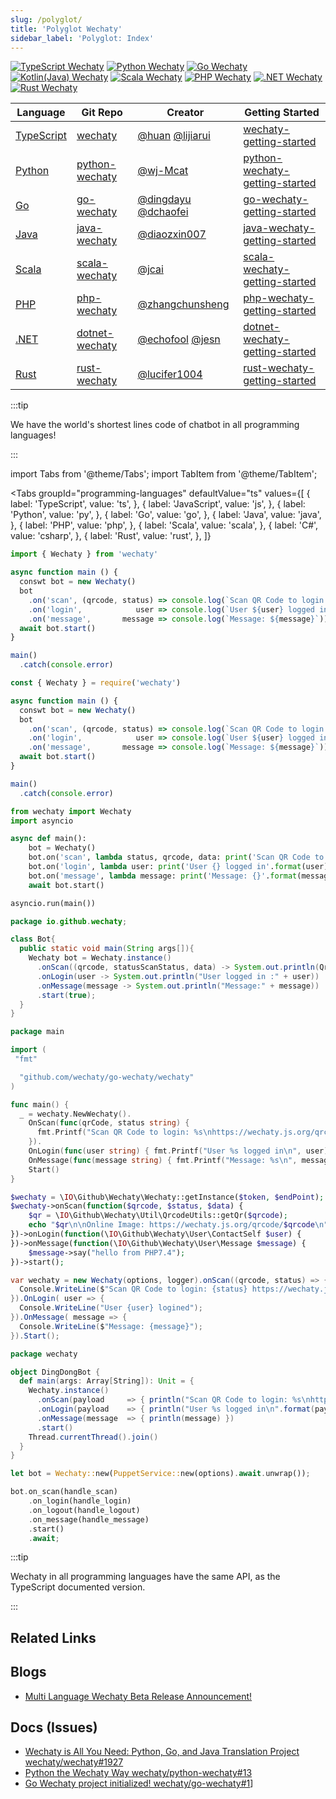 ```yaml
---
slug: /polyglot/
title: 'Polyglot Wechaty'
sidebar_label: 'Polyglot: Index'
---
```


[![TypeScript Wechaty](https://img.shields.io/badge/Wechaty-TypeScript-blue)](https://github.com/wechaty/wechaty)
[![Python Wechaty](https://img.shields.io/badge/Wechaty-Python-blue)](https://github.com/wechaty/python-wechaty)
[![Go Wechaty](https://img.shields.io/badge/Wechaty-Go-7de)](https://github.com/wechaty/go-wechaty)
[![Kotlin(Java) Wechaty](https://img.shields.io/badge/Wechaty-Kotlin-orange)](https://github.com/wechaty/java-wechaty)
[![Scala Wechaty](https://img.shields.io/badge/Wechaty-Scala-890)](https://github.com/wechaty/scala-wechaty)
[![PHP Wechaty](https://img.shields.io/badge/Wechaty-PHP-7de)](https://github.com/wechaty/php-wechaty)
[![.NET Wechaty](https://img.shields.io/badge/Wechaty-.NET-blueviolet)](https://github.com/wechaty/dotnet-wechaty)
[![Rust Wechaty](https://img.shields.io/badge/Wechaty-Rust-f42)](https://github.com/wechaty/rust-wechaty)

| Language | Git Repo | Creator | Getting Started |
| --- | --- | --- | --- |
| [TypeScript](typescript) | [wechaty](https://github.com/wechaty/wechaty) | [@huan](https://github.com/huan) [@lijiarui](https://github.com/lijiarui) | [wechaty-getting-started](https://github.com/wechaty/wechaty-getting-started) |
| [Python](python) | [python-wechaty](https://github.com/wechaty/python-wechaty) | [@wj-Mcat](https://github.com/wj-Mcat) | [python-wechaty-getting-started](https://github.com/wechaty/python-wechaty-getting-started) |
| [Go](go) | [go-wechaty](https://github.com/wechaty/go-wechaty) | [@dingdayu](https://github.com/dingdayu) [@dchaofei](https://github.com/dchaofei) | [go-wechaty-getting-started](https://github.com/wechaty/go-wechaty-getting-started) |
| [Java](java) | [java-wechaty](https://github.com/wechaty/java-wechaty) | [@diaozxin007](https://github.com/diaozxin007) | [java-wechaty-getting-started](https://github.com/wechaty/java-wechaty-getting-started) |
| [Scala](scala) | [scala-wechaty](https://github.com/wechaty/scala-wechaty) | [@jcai](https://github.com/jcai) | [scala-wechaty-getting-started](https://github.com/wechaty/scala-wechaty-getting-started) |
| [PHP](php) | [php-wechaty](https://github.com/wechaty/php-wechaty) | [@zhangchunsheng](https://github.com/zhangchunsheng) | [php-wechaty-getting-started](https://github.com/wechaty/php-wechaty-getting-started) |
| [.NET](dotnet) | [dotnet-wechaty](https://github.com/wechaty/dotnet-wechaty) | [@echofool](https://github.com/echofool) [@jesn](https://github.com/jesn) | [dotnet-wechaty-getting-started](https://github.com/wechaty/dotnet-wechaty-getting-started) |
| [Rust](rust) | [rust-wechaty](https://github.com/wechaty/rust-wechaty) | [@lucifer1004](https://github.com/lucifer1004) | [rust-wechaty-getting-started](https://github.com/wechaty/rust-wechaty-getting-started) |

:::tip

We have the world's shortest lines code of chatbot in all programming languages!

:::

import Tabs from '@theme/Tabs';
import TabItem from '@theme/TabItem';

<Tabs
  groupId="programming-languages"
  defaultValue="ts"
  values={[
    { label: 'TypeScript',  value: 'ts', },
    { label: 'JavaScript',  value: 'js', },
    { label: 'Python',      value: 'py', },
    { label: 'Go',          value: 'go', },
    { label: 'Java',        value: 'java', },
    { label: 'PHP',         value: 'php', },
    { label: 'Scala',       value: 'scala', },
    { label: 'C#',          value: 'csharp', },
    { label: 'Rust',        value: 'rust', },
  ]}
>

<TabItem value="ts">

```ts
import { Wechaty } from 'wechaty'

async function main () {
  conswt bot = new Wechaty()
  bot
    .on('scan', (qrcode, status) => console.log(`Scan QR Code to login: ${status}\nhttps://wechaty.js.org/qrcode/${encodeURIComponent(qrcode)}`))
    .on('login',            user => console.log(`User ${user} logged in`))
    .on('message',       message => console.log(`Message: ${message}`))
  await bot.start()
}

main()
  .catch(console.error)
```

</TabItem>
<TabItem value="js">

```ts
const { Wechaty } = require('wechaty')

async function main () {
  conswt bot = new Wechaty()
  bot
    .on('scan', (qrcode, status) => console.log(`Scan QR Code to login: ${status}\nhttps://wechaty.js.org/qrcode/${encodeURIComponent(qrcode)}`))
    .on('login',            user => console.log(`User ${user} logged in`))
    .on('message',       message => console.log(`Message: ${message}`))
  await bot.start()
}

main()
  .catch(console.error)
```

</TabItem>
<TabItem value="py">

```py
from wechaty import Wechaty
import asyncio

async def main():
    bot = Wechaty()
    bot.on('scan', lambda status, qrcode, data: print('Scan QR Code to login: {}\nhttps://wechaty.js.org/qrcode/{}'.format(status, qrcode)))
    bot.on('login', lambda user: print('User {} logged in'.format(user)))
    bot.on('message', lambda message: print('Message: {}'.format(message)))
    await bot.start()

asyncio.run(main())
```

</TabItem>
<TabItem value="java">

```java
package io.github.wechaty;

class Bot{
  public static void main(String args[]){
    Wechaty bot = Wechaty.instance()
      .onScan((qrcode, statusScanStatus, data) -> System.out.println(QrcodeUtils.getQr(qrcode)))
      .onLogin(user -> System.out.println("User logged in :" + user))
      .onMessage(message -> System.out.println("Message:" + message))
      .start(true);
  }
}
```

</TabItem>
<TabItem value="go">

```go
package main

import (
 "fmt"

  "github.com/wechaty/go-wechaty/wechaty"
)

func main() {
  _ = wechaty.NewWechaty().
    OnScan(func(qrCode, status string) {
      fmt.Printf("Scan QR Code to login: %s\nhttps://wechaty.js.org/qrcode/%s\n", status, qrCode)
    }).
    OnLogin(func(user string) { fmt.Printf("User %s logged in\n", user) }).
    OnMessage(func(message string) { fmt.Printf("Message: %s\n", message) }).
    Start()
}
```

</TabItem>
<TabItem value="php">

```php
$wechaty = \IO\Github\Wechaty\Wechaty::getInstance($token, $endPoint);
$wechaty->onScan(function($qrcode, $status, $data) {
    $qr = \IO\Github\Wechaty\Util\QrcodeUtils::getQr($qrcode);
    echo "$qr\n\nOnline Image: https://wechaty.js.org/qrcode/$qrcode\n";
})->onLogin(function(\IO\Github\Wechaty\User\ContactSelf $user) {
})->onMessage(function(\IO\Github\Wechaty\User\Message $message) {
    $message->say("hello from PHP7.4");
})->start();
```

</TabItem>
<TabItem value="csharp">

```csharp
var wechaty = new Wechaty(options, logger).onScan((qrcode, status) => {
  Console.WriteLine($"Scan QR Code to login: {status} https://wechaty.js.org/qrcode/{(qrcode)}`");
}).OnLogin( user => {
  Console.WriteLine("User {user} logined");
}).OnMessage( message => {
  Console.WriteLine($"Message: {message}");
}).Start();
```

</TabItem>

<TabItem value="scala">

```scala
package wechaty

object DingDongBot {
  def main(args: Array[String]): Unit = {
    Wechaty.instance()
      .onScan(payload     => { println("Scan QR Code to login: %s\nhttps://wechaty.js.org/qrcode/%s\n".format(payload.status, payload.qrcode)) })
      .onLogin(payload    => { println("User %s logged in\n".format(payload.id)) })
      .onMessage(message  => { println(message) })
      .start()
    Thread.currentThread().join()
  }
}
```

</TabItem>

<TabItem value="rust">

```rust
let bot = Wechaty::new(PuppetService::new(options).await.unwrap());

bot.on_scan(handle_scan)
    .on_login(handle_login)
    .on_logout(handle_logout)
    .on_message(handle_message)
    .start()
    .await;
```

</TabItem>

</Tabs>

:::tip

Wechaty in all programming languages have the same API, as the TypeScript documented version.

:::

## Related Links

## Blogs

- [Multi Language Wechaty Beta Release Announcement!](https://wechaty.js.org/2020/06/19/multi-language-wechaty-beta-release/)

## Docs (Issues)

- [Wechaty is All You Need: Python, Go, and Java Translation Project wechaty/wechaty#1927](https://github.com/wechaty/wechaty/discussions/1927)
- [Python the Wechaty Way wechaty/python-wechaty#13](https://github.com/wechaty/python-wechaty/issues/13)
- [Go Wechaty project initialized! wechaty/go-wechaty#1](https://github.com/wechaty/go-wechaty/issues/1)]
